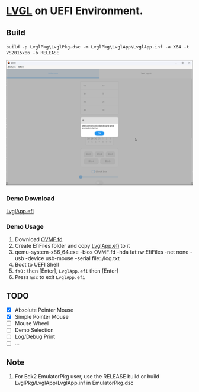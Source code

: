# [LVGL](https://github.com/lvgl/lvgl) on UEFI Environment.

## Build

```
build -p LvglPkg\LvglPkg.dsc -m LvglPkg\LvglApp\LvglApp.inf -a X64 -t VS2015x86 -b RELEASE
```

![LvglApp](./Demo/Images/Demo.png)

### Demo Download

[LvglApp.efi](./Demo/Bin/LvglApp.efi)

### Demo Usage

1. Download [OVMF.fd](./Demo/Bin/OVMF.fd)
2. Create EfiFiles folder and copy [LvglApp.efi](./Demo/Bin/LvglApp.efi) to it
3. qemu-system-x86_64.exe -bios OVMF.fd -hda fat:rw:EfiFiles -net none -usb -device usb-mouse -serial file:./log.txt
4. Boot to UEFI Shell
5. `fs0:` then [Enter], `LvglApp.efi` then [Enter]
6. Press `Esc` to exit `LvglApp.efi`

## TODO
- [x] Absolute Pointer Mouse
- [x] Simple Pointer Mouse
- [ ] Mouse Wheel
- [ ] Demo Selection
- [ ] Log/Debug Print
- [ ] ...

## Note
1. For Edk2 EmulatorPkg user, use the RELEASE build or build LvglPkg/LvglApp/LvglApp.inf in EmulatorPkg.dsc